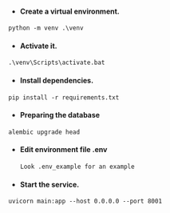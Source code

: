 * #### Create a virtual environment.

`python -m venv .\venv`

* #### Activate it.

`.\venv\Scripts\activate.bat`

* #### Install dependencies.

`pip install -r requirements.txt`

* #### Preparing the database

`alembic upgrade head`

* #### Edit environment file .env

  `Look .env_example for an example`

* #### Start the service.

`uvicorn main:app --host 0.0.0.0 --port 8001`
